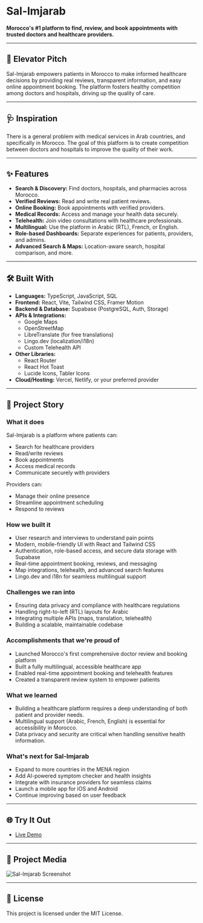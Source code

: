 # Sal-lmjarab

**Morocco's #1 platform to find, review, and book appointments with trusted doctors and healthcare providers.**

---

## 🚀 Elevator Pitch

Sal-lmjarab empowers patients in Morocco to make informed healthcare decisions by providing real reviews, transparent information, and easy online appointment booking. The platform fosters healthy competition among doctors and hospitals, driving up the quality of care.

---

## 🩺 Inspiration

There is a general problem with medical services in Arab countries, and specifically in Morocco. The goal of this platform is to create competition between doctors and hospitals to improve the quality of their work.

---

## ✨ Features

- **Search & Discovery:** Find doctors, hospitals, and pharmacies across Morocco.
- **Verified Reviews:** Read and write real patient reviews.
- **Online Booking:** Book appointments with verified providers.
- **Medical Records:** Access and manage your health data securely.
- **Telehealth:** Join video consultations with healthcare professionals.
- **Multilingual:** Use the platform in Arabic (RTL), French, or English.
- **Role-based Dashboards:** Separate experiences for patients, providers, and admins.
- **Advanced Search & Maps:** Location-aware search, hospital comparison, and more.

---

## 🛠️ Built With

- **Languages:** TypeScript, JavaScript, SQL
- **Frontend:** React, Vite, Tailwind CSS, Framer Motion
- **Backend & Database:** Supabase (PostgreSQL, Auth, Storage)
- **APIs & Integrations:**  
  - Google Maps  
  - OpenStreetMap  
  - LibreTranslate (for free translations)  
  - Lingo.dev (localization/i18n)  
  - Custom Telehealth API
- **Other Libraries:**  
  - React Router  
  - React Hot Toast  
  - Lucide Icons, Tabler Icons
- **Cloud/Hosting:** Vercel, Netlify, or your preferred provider

---

## 📖 Project Story

### What it does

Sal-lmjarab is a platform where patients can:
- Search for healthcare providers
- Read/write reviews
- Book appointments
- Access medical records
- Communicate securely with providers

Providers can:
- Manage their online presence
- Streamline appointment scheduling
- Respond to reviews

### How we built it

- User research and interviews to understand pain points
- Modern, mobile-friendly UI with React and Tailwind CSS
- Authentication, role-based access, and secure data storage with Supabase
- Real-time appointment booking, reviews, and messaging
- Map integrations, telehealth, and advanced search features
- Lingo.dev and i18n for seamless multilingual support

### Challenges we ran into

- Ensuring data privacy and compliance with healthcare regulations
- Handling right-to-left (RTL) layouts for Arabic
- Integrating multiple APIs (maps, translation, telehealth)
- Building a scalable, maintainable codebase

### Accomplishments that we're proud of

- Launched Morocco's first comprehensive doctor review and booking platform
- Built a fully multilingual, accessible healthcare app
- Enabled real-time appointment booking and telehealth features
- Created a transparent review system to empower patients

### What we learned

- Building a healthcare platform requires a deep understanding of both patient and provider needs.
- Multilingual support (Arabic, French, English) is essential for accessibility in Morocco.
- Data privacy and security are critical when handling sensitive health information.

### What's next for Sal-lmjarab

- Expand to more countries in the MENA region
- Add AI-powered symptom checker and health insights
- Integrate with insurance providers for seamless claims
- Launch a mobile app for iOS and Android
- Continue improving based on user feedback

---

## 🌐 Try It Out

- [Live Demo](https://sal-lmjarab.netlify.app/)

---

## 📸 Project Media

![Sal-lmjarab Screenshot](public/logo.png)

---

## 📝 License

This project is licensed under the MIT License.
